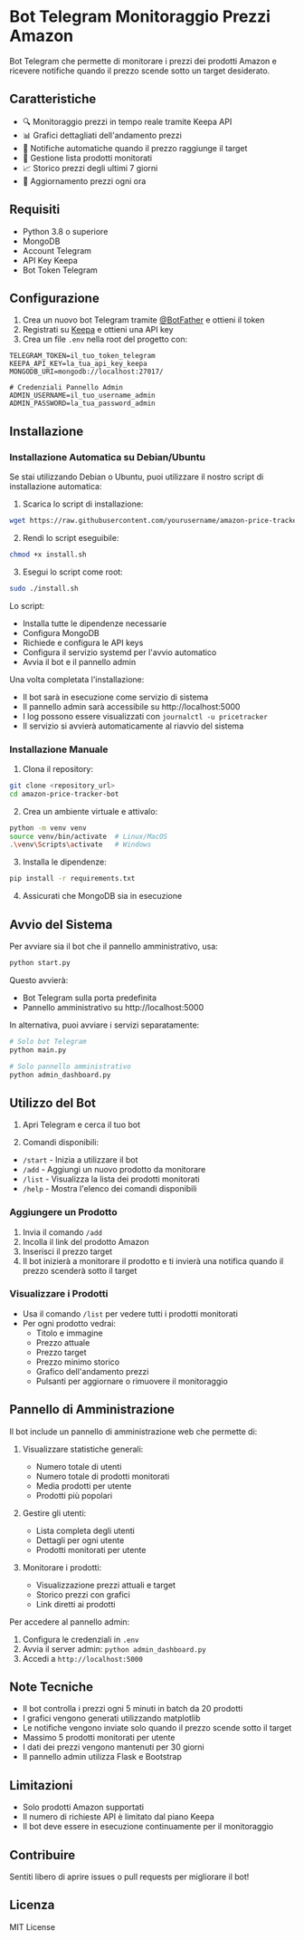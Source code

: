 # Bot Telegram Monitoraggio Prezzi Amazon

Bot Telegram che permette di monitorare i prezzi dei prodotti Amazon e ricevere notifiche quando il prezzo scende sotto un target desiderato.

## Caratteristiche

- 🔍 Monitoraggio prezzi in tempo reale tramite Keepa API
- 📊 Grafici dettagliati dell'andamento prezzi
- 🎯 Notifiche automatiche quando il prezzo raggiunge il target
- 📝 Gestione lista prodotti monitorati
- 📈 Storico prezzi degli ultimi 7 giorni
- 🔄 Aggiornamento prezzi ogni ora

## Requisiti

- Python 3.8 o superiore
- MongoDB
- Account Telegram
- API Key Keepa
- Bot Token Telegram

## Configurazione

1. Crea un nuovo bot Telegram tramite [@BotFather](https://t.me/BotFather) e ottieni il token
2. Registrati su [Keepa](https://keepa.com) e ottieni una API key
3. Crea un file `.env` nella root del progetto con:

```env
TELEGRAM_TOKEN=il_tuo_token_telegram
KEEPA_API_KEY=la_tua_api_key_keepa
MONGODB_URI=mongodb://localhost:27017/

# Credenziali Pannello Admin
ADMIN_USERNAME=il_tuo_username_admin
ADMIN_PASSWORD=la_tua_password_admin
```

## Installazione

### Installazione Automatica su Debian/Ubuntu

Se stai utilizzando Debian o Ubuntu, puoi utilizzare il nostro script di installazione automatica:

1. Scarica lo script di installazione:
```bash
wget https://raw.githubusercontent.com/yourusername/amazon-price-tracker/main/install.sh
```

2. Rendi lo script eseguibile:
```bash
chmod +x install.sh
```

3. Esegui lo script come root:
```bash
sudo ./install.sh
```

Lo script:
- Installa tutte le dipendenze necessarie
- Configura MongoDB
- Richiede e configura le API keys
- Configura il servizio systemd per l'avvio automatico
- Avvia il bot e il pannello admin

Una volta completata l'installazione:
- Il bot sarà in esecuzione come servizio di sistema
- Il pannello admin sarà accessibile su http://localhost:5000
- I log possono essere visualizzati con `journalctl -u pricetracker`
- Il servizio si avvierà automaticamente al riavvio del sistema

### Installazione Manuale

1. Clona il repository:
```bash
git clone <repository_url>
cd amazon-price-tracker-bot
```

2. Crea un ambiente virtuale e attivalo:
```bash
python -m venv venv
source venv/bin/activate  # Linux/MacOS
.\venv\Scripts\activate   # Windows
```

3. Installa le dipendenze:
```bash
pip install -r requirements.txt
```

4. Assicurati che MongoDB sia in esecuzione

## Avvio del Sistema

Per avviare sia il bot che il pannello amministrativo, usa:
```bash
python start.py
```

Questo avvierà:
- Bot Telegram sulla porta predefinita
- Pannello amministrativo su http://localhost:5000

In alternativa, puoi avviare i servizi separatamente:
```bash
# Solo bot Telegram
python main.py

# Solo pannello amministrativo
python admin_dashboard.py
```

## Utilizzo del Bot

1. Apri Telegram e cerca il tuo bot

2. Comandi disponibili:
- `/start` - Inizia a utilizzare il bot
- `/add` - Aggiungi un nuovo prodotto da monitorare
- `/list` - Visualizza la lista dei prodotti monitorati
- `/help` - Mostra l'elenco dei comandi disponibili

### Aggiungere un Prodotto

1. Invia il comando `/add`
2. Incolla il link del prodotto Amazon
3. Inserisci il prezzo target
4. Il bot inizierà a monitorare il prodotto e ti invierà una notifica quando il prezzo scenderà sotto il target

### Visualizzare i Prodotti

- Usa il comando `/list` per vedere tutti i prodotti monitorati
- Per ogni prodotto vedrai:
  * Titolo e immagine
  * Prezzo attuale
  * Prezzo target
  * Prezzo minimo storico
  * Grafico dell'andamento prezzi
  * Pulsanti per aggiornare o rimuovere il monitoraggio

## Pannello di Amministrazione

Il bot include un pannello di amministrazione web che permette di:

1. Visualizzare statistiche generali:
   - Numero totale di utenti
   - Numero totale di prodotti monitorati
   - Media prodotti per utente
   - Prodotti più popolari

2. Gestire gli utenti:
   - Lista completa degli utenti
   - Dettagli per ogni utente
   - Prodotti monitorati per utente

3. Monitorare i prodotti:
   - Visualizzazione prezzi attuali e target
   - Storico prezzi con grafici
   - Link diretti ai prodotti

Per accedere al pannello admin:
1. Configura le credenziali in `.env`
2. Avvia il server admin: `python admin_dashboard.py`
3. Accedi a `http://localhost:5000`

## Note Tecniche

- Il bot controlla i prezzi ogni 5 minuti in batch da 20 prodotti
- I grafici vengono generati utilizzando matplotlib
- Le notifiche vengono inviate solo quando il prezzo scende sotto il target
- Massimo 5 prodotti monitorati per utente
- I dati dei prezzi vengono mantenuti per 30 giorni
- Il pannello admin utilizza Flask e Bootstrap

## Limitazioni

- Solo prodotti Amazon supportati
- Il numero di richieste API è limitato dal piano Keepa
- Il bot deve essere in esecuzione continuamente per il monitoraggio

## Contribuire

Sentiti libero di aprire issues o pull requests per migliorare il bot!

## Licenza

MIT License